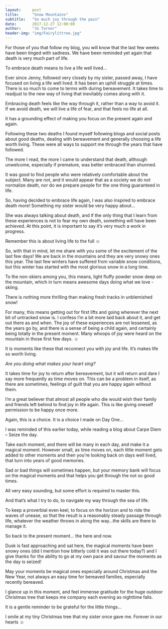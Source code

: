 ```yaml
---
layout:     post
title:      "Snow Mountains"
subtitle:   "So much joy through the pain"
date:       2017-12-27 12:00:00
author:     "Jo Turner"
header-img: "img/Fairylittree.jpg"
---
```

For those of you that follow my blog, you will know that the last few weeks have been tinged with sadness. We have been reminded yet again that death is very much part of life.

To embrace death means to live a life well lived…

Ever since Jenny, followed very closely by my sister, passed away, I have focused on living a life well lived. It has been an uphill struggle at times. There is so much to come to terms with during bereavement. It takes time to readjust to the new way of living that inevitably comes along with it.

Embracing death feels like the way through it, rather than a way to avoid it. If we avoid death, we will live a life of fear, and that feels no life at all.

It has a grounding effect of making you focus on the present again and again.

Following these two deaths I found myself following blogs and social posts about good deaths, dealing with bereavement and generally choosing a life worth living. These were all ways to support me through the years that have followed.

The more I read, the more I came to understand that death, although unwelcome, especially if premature, was better embraced than shunned.

It was good to find people who were relatively comfortable about the subject. Many are not, and it would appear that as a society we do not normalize death, nor do we prepare people for the one thing guaranteed in life.

So, having decided to embrace life again, I was also inspired to embrace death more! Something my sister would be very happy about…

She was always talking about death, and if the only thing that I learn from these experiences is not to fear my own death, something will have been achieved. At this point, it is important to say it’s very much a work in progress.

Remember this is about living life to the full ☺

So, with that in mind, let me share with you some of the excitement of the last few days! We are back in the mountains and they are very snowy ones this year. The last few winters have suffered from variable snow conditions, but this winter has started with the most glorious snow in a long time.

To the non-skiers among you, this means, light fluffy powder snow deep on the mountain, which in turn means awesome days doing what we love - skiing. 

There is nothing more thrilling than making fresh tracks in unblemished snow!

For many, this means getting out for first lifts and going wherever the next bit of untracked snow is. I confess I’m a bit more laid back about it, and get out there as and when. The joy of these experiences are not lessened, as the years go by, and there is a sense of being a child again, and certainly being totally in the present moment.
Many whoops of joy were heard on the mountain in those first few days. ☺
  
It is moments like these that reconnect you with joy and life. It’s makes life so worth living. 

*Are you doing what makes your heart sing?*

It takes time for joy to return after bereavement, but it will return and dare I say more frequently as time moves on. This can be a problem in itself, as there are sometimes, feelings of guilt that you are happy again without them.

I’m a great believer that almost all people who die would wish their family and friends left behind to find joy in life again. This is like giving oneself permission to be happy once more.

Again, this is a choice. It is a choice I made on Day One…

I was reminded of this earlier today, while reading a blog about Carpe Diem – Seize the day.

Take each moment, and there will be many in each day, and make it a magical moment. However small, as time moves on, each little moment gets added to other moments and then you’re looking back on days well lived, that turn into years of good memories.

Sad or bad things will sometimes happen, but your memory bank will focus on the magical moments and that helps you get through the not so good times.

All very easy sounding, but some effort is required to master this.

And that’s what I try to do, to navigate my way through the sea of life. 

To keep a proverbial even keel, to focus on the horizon and to ride the waves of unease, so that the result is a reasonably steady passage through life, whatever the weather throws in along the way…the skills are there to manage it. 

So back to the present moment… the here and now.

Dusk is fast approaching and sat here, the magical moments have been snowy ones (did I mention how bitterly cold it was out there today?) and I give thanks for the ability to go at my own pace and savour the moments as the day is seized!

May your moments be magical ones especially around Christmas and the New Year, not always an easy time for bereaved families, especially recently bereaved. 

I glance up in this moment, and feel immense gratitude for the huge outdoor Christmas tree that keeps me company each evening as nighttime falls. 

It is a gentle reminder to be grateful for the little things… 

I smile at my tiny Christmas tree that my sister once gave me. Forever in our hearts ☺
